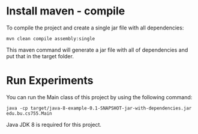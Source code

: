 # Install maven - compile 
To compile the project and create a single jar file with all dependencies: 
	
	mvn clean compile assembly:single
	
This maven command will generate a jar file with all of dependencies and put that in the target folder. 

	
# Run Experiments 

You can run the Main class of this project by using the following command:

	java -cp target/java-8-example-0.1-SNAPSHOT-jar-with-dependencies.jar edu.bu.cs755.Main
	

Java JDK 8 is required for this project. 
	